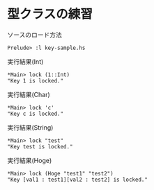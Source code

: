 型クラスの練習
============

ソースのロード方法
```
Prelude> :l key-sample.hs
```

実行結果(Int)
```
*Main> lock (1::Int)
"Key 1 is locked."
```

実行結果(Char)
```
*Main> lock 'c'
"Key c is locked."
```

実行結果(String)
```
*Main> lock "test"
"Key test is locked."
```

実行結果(Hoge)
```
*Main> lock (Hoge "test1" "test2")
"Key [val1 : test1][val2 : test2] is locked."
```
